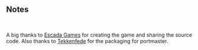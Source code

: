 ## Notes
<br/>

A big thanks to [Escada Games](https://github.com/Escada-Games/planet-waves) for creating the game and sharing the source code. Also thanks to [Tekkenfede](https://github.com/Tekkenfede/planet-waves-handhelds) for the packaging for portmaster.
<br/>

